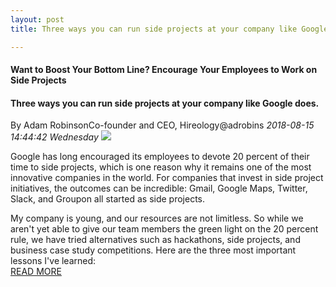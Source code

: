 ```yaml
---
layout: post
title: Three ways you can run side projects at your company like Google does

---
```


#### Want to Boost Your Bottom Line?  Encourage Your Employees to Work on Side Projects     
#### Three ways you can run side projects at your company like Google does.  
By Adam RobinsonCo-founder and CEO, Hireology@adrobins
*2018-08-15 14:44:42 Wednesday*
<img src="https://www.incimages.com/uploaded_files/image/970x450/getty_586970661_348811.jpg">

Google has long encouraged its employees to devote 20 percent of their time to side projects, which is one reason why it remains one of the most innovative companies in the world.
For companies that invest in side project initiatives, the outcomes can be incredible: Gmail, Google Maps, Twitter, Slack, and Groupon all started as side projects.

My company is young, and our resources are not limitless. So while we aren't yet able to give our team members the green light on the 20 percent rule, we have tried alternatives such as hackathons, side projects, and business case study competitions. Here are the three most important lessons I've learned:  
[READ MORE](https://www.inc.com/adam-robinson/google-employees-dedicate-20-percent-of-their-time-to-side-projects-heres-how-it-works.html "READ MORE")
